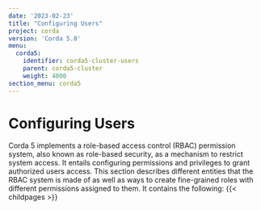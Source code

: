 ```yaml
---
date: '2023-02-23'
title: "Configuring Users"
project: corda
version: 'Corda 5.0'
menu:
  corda5:
    identifier: corda5-cluster-users
    parent: corda5-cluster
    weight: 4000
section_menu: corda5
---
```

# Configuring Users
Corda 5 implements a role-based access control (RBAC) permission system, also known as role-based security, as a mechanism to restrict system access.
It entails configuring permissions and privileges to grant authorized users access. This section describes different entities that the RBAC system is made of as well as ways to create fine-grained roles with different permissions assigned to them. It contains the following:
{{< childpages >}}
